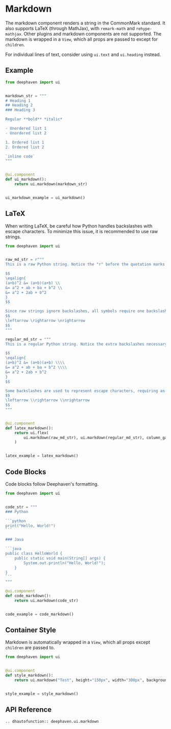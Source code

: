 # Markdown

The markdown component renders a string in the CommonMark standard. It also supports LaTeX (through MathJax), with `remark-math` and `rehype-mathjax`. Other plugins and markdown components are not supported. The markdown is wrapped in a `View`, which all props are passed to except for `children`.

For individual lines of text, consider using `ui.text` and `ui.heading` instead.

## Example

```python
from deephaven import ui


markdown_str = """
# Heading 1
## Heading 2
### Heading 3

Regular **bold** *italic*

- Unordered list 1
- Unordered list 2

1. Ordered list 1
2. Ordered list 2

`inline code`
"""


@ui.component
def ui_markdown():
    return ui.markdown(markdown_str)


ui_markdown_example = ui_markdown()
```

## LaTeX

When writing LaTeX, be careful how Python handles backslashes with escape characters. To minimize this issue, it is recommended to use raw strings.

```python
from deephaven import ui


raw_md_str = r"""
This is a raw Python string. Notice the "r" before the quotation marks in the code.

$$
\eqalign{
(a+b)^2 &= (a+b)(a+b) \\
&= a^2 + ab + ba + b^2 \\
&= a^2 + 2ab + b^2
}
$$

Since raw strings ignore backslashes, all symbols require one backslash.
$$
\leftarrow \rightarrow \nrightarrow
$$
"""

regular_md_str = """
This is a regular Python string. Notice the extra backslashes necessary in the code.

$$
\eqalign{
(a+b)^2 &= (a+b)(a+b) \\\\
&= a^2 + ab + ba + b^2 \\\\
&= a^2 + 2ab + b^2
}
$$

Some backslashes are used to represent escape characters, requiring an extra backslash for LaTeX symbols.
$$
\leftarrow \\rightarrow \\nrightarrow
$$
"""


@ui.component
def latex_markdown():
    return ui.flex(
        ui.markdown(raw_md_str), ui.markdown(regular_md_str), column_gap="30px"
    )


latex_example = latex_markdown()
```

## Code Blocks

Code blocks follow Deephaven's formatting.

````python
from deephaven import ui


code_str = """
### Python

```python
print("Hello, World!")
```

### Java

```java
public class HelloWorld {
    public static void main(String[] args) {
        System.out.println("Hello, World!");
    }
}
```
"""

@ui.component
def code_markdown():
    return ui.markdown(code_str)


code_example = code_markdown()
````

## Container Style

Markdown is automatically wrapped in a `View`, which all props except `children` are passed to.

```python
from deephaven import ui


@ui.component
def style_markdown():
    return ui.markdown("Test", height="150px", width="300px", background_color="red")


style_example = style_markdown()
```

## API Reference

```{eval-rst}
.. dhautofunction:: deephaven.ui.markdown
```

